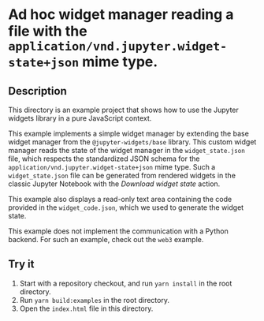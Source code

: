 # Ad hoc widget manager reading a file with the `application/vnd.jupyter.widget-state+json` mime type.

## Description

This directory is an example project that shows how to use the
Jupyter widgets library in a pure JavaScript context.

This example implements a simple widget manager
by extending the base widget manager from the `@jupyter-widgets/base` library. This custom widget manager reads the state of the widget manager in the
`widget_state.json` file, which respects the standardized JSON schema for the
`application/vnd.jupyter.widget-state+json` mime type. Such a `widget_state.json` file can be generated from rendered widgets in the
classic Jupyter Notebook with the *Download widget state* action.

This example also displays a read-only text area containing the code
provided in the `widget_code.json`, which we used to generate the widget state.

This example does not implement the communication with a Python backend. For
such an example, check out the `web3` example.

## Try it

1. Start with a repository checkout, and run `yarn install` in the root directory.
2. Run `yarn build:examples` in the root directory.
3. Open the `index.html` file in this directory.
